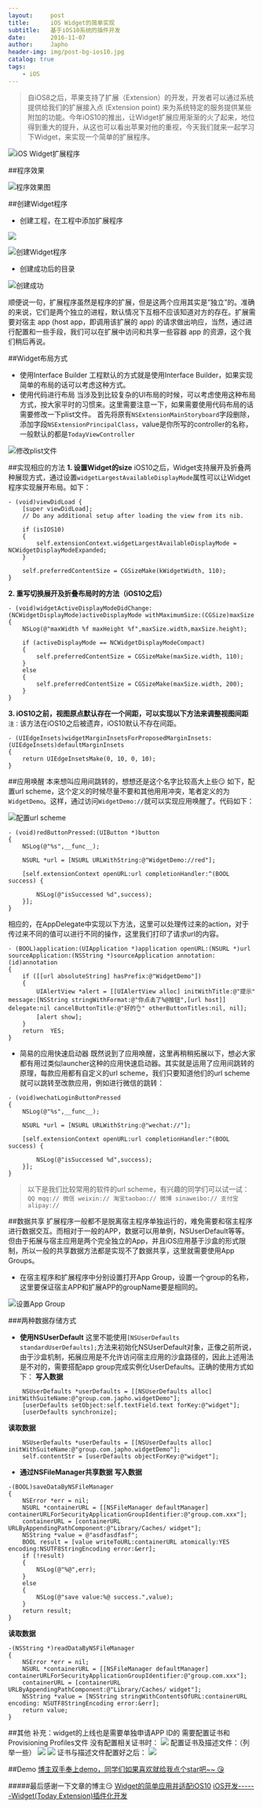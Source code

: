 ```yaml
---
layout:     post
title:      iOS Widget的简单实现
subtitle:   基于iOS10系统的插件开发
date:       2016-11-07
author:     Japho
header-img: img/post-bg-ios10.jpg
catalog: true
tags:
    - iOS
---
```


>自iOS8之后，苹果支持了扩展（Extension）的开发，开发者可以通过系统提供给我们的扩展接入点 (Extension point) 来为系统特定的服务提供某些附加的功能。今年iOS10的推出，让Widget扩展应用渐渐的火了起来，地位得到重大的提升，从这也可以看出苹果对他的重视，今天我们就来一起学习下Widget，来实现一个简单的扩展程序。

![iOS Widget扩展程序](http://upload-images.jianshu.io/upload_images/1269906-dd0a3ebee434a9ec.jpg?imageMogr2/auto-orient/strip%7CimageView2/2/w/1240)


##程序效果


![程序效果图](http://upload-images.jianshu.io/upload_images/1269906-9a62de27618dd755.gif?imageMogr2/auto-orient/strip)


##创建Widget程序
- 创建工程，在工程中添加扩展程序

![](http://upload-images.jianshu.io/upload_images/1269906-2dc240dcd5d68f6c.png?imageMogr2/auto-orient/strip%7CimageView2/2/w/1240)

![创建Widget程序](http://upload-images.jianshu.io/upload_images/1269906-d8f436829039615e.png?imageMogr2/auto-orient/strip%7CimageView2/2/w/1240)

- 创建成功后的目录

![创建成功](http://upload-images.jianshu.io/upload_images/1269906-498cca063da18794.png?imageMogr2/auto-orient/strip%7CimageView2/2/w/1240)

顺便说一句，扩展程序虽然是程序的扩展，但是这两个应用其实是“独立”的。准确的来说，它们是两个独立的进程，默认情况下互相不应该知道对方的存在。扩展需要对宿主 app (host app，即调用该扩展的 app) 的请求做出响应，当然，通过进行配置和一些手段，我们可以在扩展中访问和共享一些容器 app 的资源，这个我们稍后再说。

##Widget布局方式
- 使用Interface Builder
工程默认的方式就是使用Interface Builder，如果实现简单的布局的话可以考虑这种方式。
- 使用代码进行布局
当涉及到比较复杂的UI布局的时候，可以考虑使用这种布局方式，按大家平时的习惯来。这里需要注意一下，如果需要使用代码布局的话需要修改一下plist文件。
首先将原有`NSExtensionMainStoryboard`字段删除，添加字段`NSExtensionPrincipalClass`，value是你所写的controller的名称，一般默认的都是`TodayViewController`

![修改plist文件](http://upload-images.jianshu.io/upload_images/1269906-3f01410146ae3185.png?imageMogr2/auto-orient/strip%7CimageView2/2/w/1240)

##实现相应的方法
**1. 设置Widget的size** 
iOS10之后，Widget支持展开及折叠两种展现方式，通过设置`widgetLargestAvailableDisplayMode`属性可以让Widget程序实现展开布局。如下：

```
- (void)viewDidLoad {
    [super viewDidLoad];
    // Do any additional setup after loading the view from its nib.
    
    if (isIOS10)
    {
        self.extensionContext.widgetLargestAvailableDisplayMode = NCWidgetDisplayModeExpanded;
    }
    
    self.preferredContentSize = CGSizeMake(kWidgetWidth, 110);
}
```
**2. 重写切换展开及折叠布局时的方法（iOS10之后）**
```
- (void)widgetActiveDisplayModeDidChange:(NCWidgetDisplayMode)activeDisplayMode withMaximumSize:(CGSize)maxSize
{
    NSLog(@"maxWidth %f maxHeight %f",maxSize.width,maxSize.height);
    
    if (activeDisplayMode == NCWidgetDisplayModeCompact)
    {
        self.preferredContentSize = CGSizeMake(maxSize.width, 110);
    }
    else
    {
        self.preferredContentSize = CGSizeMake(maxSize.width, 200);
    }
}
```
**3. iOS10之前，视图原点默认存在一个间距，可以实现以下方法来调整视图间距**
`注：`该方法在iOS10之后被遗弃，iOS10默认不存在间距。
```
- (UIEdgeInsets)widgetMarginInsetsForProposedMarginInsets:(UIEdgeInsets)defaultMarginInsets
{
    return UIEdgeInsetsMake(0, 10, 0, 10);
}
```

##应用唤醒
本来想叫应用间跳转的，想想还是这个名字比较高大上些😏
如下，配置url scheme，这个定义的时候尽量不要和其他用用冲突，笔者定义的为`WidgetDemo`。这样，通过访问`WidgetDemo://`就可以实现应用唤醒了。代码如下：

![配置url scheme](http://upload-images.jianshu.io/upload_images/1269906-69f262be69293ae0.png?imageMogr2/auto-orient/strip%7CimageView2/2/w/1240)

```
- (void)redButtonPressed:(UIButton *)button
{
    NSLog(@"%s",__func__);
    
    NSURL *url = [NSURL URLWithString:@"WidgetDemo://red"];
    
    [self.extensionContext openURL:url completionHandler:^(BOOL success) {
        
        NSLog(@"isSuccessed %d",success);
    }];
}
```

相应的，在AppDelegate中实现以下方法，这里可以处理传过来的action，对于传过来不同的值可以进行不同的操作，这里我们打印了请求url的内容。
```
- (BOOL)application:(UIApplication *)application openURL:(NSURL *)url sourceApplication:(NSString *)sourceApplication annotation:(id)annotation
{
    if ([[url absoluteString] hasPrefix:@"WidgetDemo"])
    {
        UIAlertView *alert = [[UIAlertView alloc] initWithTitle:@"提示" message:[NSString stringWithFormat:@"你点击了%@按钮",[url host]] delegate:nil cancelButtonTitle:@"好的👌" otherButtonTitles:nil, nil];
        [alert show];
    }
    return  YES;
}
```
- 简易的应用快速启动器
既然说到了应用唤醒，这里再稍稍拓展以下，想必大家都有用过类似launcher这种的应用快速启动器。其实就是运用了应用间跳转的原理，每款应用都有自定义的url scheme，我们只要知道他们的url scheme就可以跳转至改款应用，例如进行微信的跳转：

```
- (void)wechatLoginButtonPressed
{
    NSLog(@"%s",__func__);
    
    NSURL *url = [NSURL URLWithString:@"wechat://"];
    
    [self.extensionContext openURL:url completionHandler:^(BOOL success) {
        
        NSLog(@"isSuccessed %d",success);
    }];
}
```
>以下是我们比较常用的软件的url scheme，有兴趣的同学们可以试一试：
`QQ mqq://
微信 weixin://
淘宝taobao://
微博 sinaweibo://
支付宝alipay://`

##数据共享
扩展程序一般都不是脱离宿主程序单独运行的，难免需要和宿主程序进行数据交互。而相对于一般的APP，数据可以用单例，NSUserDefault等等。但由于拓展与宿主应用是两个完全独立的App，并且iOS应用基于沙盒的形式限制，所以一般的共享数据方法都是实现不了数据共享，这里就需要使用App Groups。
- 在宿主程序和扩展程序中分别设置打开App Group，设置一个group的名称，这里要保证宿主APP和扩展APP的groupName要是相同的。

![设置App Group](http://upload-images.jianshu.io/upload_images/1269906-4fbc517b9a6fbf99.png?imageMogr2/auto-orient/strip%7CimageView2/2/w/1240)

###两种数据存储方式
- **使用NSUserDefault**
这里不能使用`[NSUserDefaults standardUserDefaults];`方法来初始化NSUserDefault对象，正像之前所说，由于沙盒机制，拓展应用是不允许访问宿主应用的沙盒路径的，因此上述用法是不对的，需要搭配app group完成实例化UserDefaults。正确的使用方式如下：
**写入数据**
```
    NSUserDefaults *userDefaults = [[NSUserDefaults alloc] initWithSuiteName:@"group.com.japho.widgetDemo"];
    [userDefaults setObject:self.textField.text forKey:@"widget"];
    [userDefaults synchronize];
```
**读取数据**
```
    NSUserDefaults *userDefaults = [[NSUserDefaults alloc] initWithSuiteName:@"group.com.japho.widgetDemo"];
    self.contentStr = [userDefaults objectForKey:@"widget"];
```
- **通过NSFileManager共享数据**
**写入数据**
```
-(BOOL)saveDataByNSFileManager
{
    NSError *err = nil;
    NSURL *containerURL = [[NSFileManager defaultManager] containerURLForSecurityApplicationGroupIdentifier:@"group.com.xxx"];
    containerURL = [containerURL URLByAppendingPathComponent:@"Library/Caches/ widget"];
    NSString *value = @"asdfasdfasf";
    BOOL result = [value writeToURL:containerURL atomically:YES encoding:NSUTF8StringEncoding error:&err];
    if (!result)
    {
        NSLog(@"%@",err);
    }
    else
    {
        NSLog(@"save value:%@ success.",value);
    }
    return result;
}
```
**读取数据**
```
-(NSString *)readDataByNSFileManager
{
    NSError *err = nil;
    NSURL *containerURL = [[NSFileManager defaultManager] containerURLForSecurityApplicationGroupIdentifier:@"group.com.xxx"];
    containerURL = [containerURL URLByAppendingPathComponent:@"Library/Caches/ widget"];
    NSString *value = [NSString stringWithContentsOfURL:containerURL encoding: NSUTF8StringEncoding error:&err];
    return value;
}
```

##其他
补充：widget的上线也是需要单独申请APP ID的 需要配置证书和Provisioning Profiles文件
﻿没有配置相关证书时：
![](http://upload-images.jianshu.io/upload_images/1269906-d2ab72c1517f4c2a.png?imageMogr2/auto-orient/strip%7CimageView2/2/w/1240)
配置证书及描述文件：（列举一些）
![](http://upload-images.jianshu.io/upload_images/1269906-db71f4b3cd38f241.png?imageMogr2/auto-orient/strip%7CimageView2/2/w/1240)
![](http://upload-images.jianshu.io/upload_images/1269906-37e9e089cda02fa4.png?imageMogr2/auto-orient/strip%7CimageView2/2/w/1240)
证书与描述文件配置好之后：
![](http://upload-images.jianshu.io/upload_images/1269906-2b51d98403d5d0ab.png?imageMogr2/auto-orient/strip%7CimageView2/2/w/1240)

##Demo
[博主双手奉上demo，同学们如果喜欢就给我点个star吧~~ 😘](https://github.com/japho/WidgetDemo)


#####最后感谢一下文章的博主😏
[Widget的简单应用并适配iOS10](http://www.jianshu.com/p/42516ee26a45)
[ iOS开发------Widget(Today Extension)插件化开发  ](http://blog.csdn.net/runintolove/article/details/52595770)
